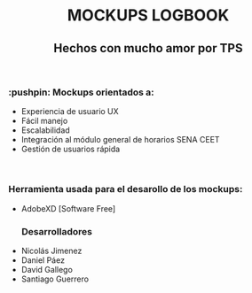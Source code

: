 <h1 align=center>MOCKUPS LOGBOOK</LOGBOOK> 
<br>
<h2 align=center> Hechos con mucho amor por TPS</h2>
<br>
<h3>:pushpin: Mockups orientados a:</h3>
<ul>
  <li>Experiencia de usuario UX</li>
  <li>Fácil manejo</li>
  <li>Escalabilidad</li>
  <li>Integración al módulo general de horarios SENA CEET</li>
  <li>Gestión de usuarios rápida</li>
</ul>
<br />
<h3>Herramienta usada para el desarollo de los mockups:</h3>
<ul>
  <li>AdobeXD [Software Free]</li>
  <h3>Desarrolladores</h3>
</ul>
  <ul>
    <li>Nicolás Jimenez</li>
    <li>Daniel Páez</li>
    <li>David Gallego</li>
    <li>Santiago Guerrero</li>
  </ul>


